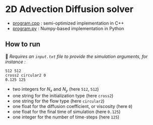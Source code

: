 # 2D Advection Diffusion solver

- [program.cpp](./program.cpp) : semi-optimized implementation in C++
- [program.py](./program.py) : Numpy-based implementation in Python

## How to run

📜 _Requires an `input.txt` file to provide the simulation arguments, for instance :_

```
512 512
cross2 circular2 0 
0.125 125
```

- two integers for $N_x$ and $N_y$ (here `512`, `512`)
- one string for the initialization type (here `cross2`)
- one string for the flow type (here `circular2`)
- one float for the diffusion coefficient, or viscosity (here `0`)
- one float for the final time of simulation (here `0.125`)
- one integer for the number of time-steps (here `125`)

